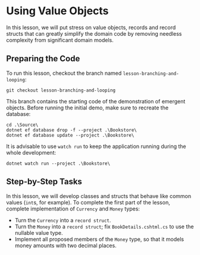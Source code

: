# Using Value Objects

In this lesson, we will put stress on value objects, records and record structs that can greatly simplify the domain code by removing needless complexity from significant domain models.

## Preparing the Code

To run this lesson, checkout the branch named `lesson-branching-and-looping`:

```
git checkout lesson-branching-and-looping
```

This branch contains the starting code of the demonstration of emergent objects. Before running the initial demo, make sure to recreate the database:

```
cd .\Source\
dotnet ef database drop -f --project .\Bookstore\
dotnet ef database update --project .\Bookstore\
```

It is advisable to use `watch run` to keep the application running during the whole development:

```
dotnet watch run --project .\Bookstore\
```

## Step-by-Step Tasks

In this lesson, we will develop classes and structs that behave like common values (`int`s, for example). To complete the first part of the lesson, complete implementation of `Currency` and `Money` types:

  - Turn the `Currency` into a `record struct`.
  - Turn the `Money` into a `record struct`; fix `BookDetails.cshtml.cs` to use the nullable value type.
  - Implement all proposed members of the `Money` type, so that it models money amounts with two decimal places.